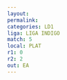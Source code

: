 ```yaml
---
layout: 
permalink: 
categories: LD1
liga: LIGA INDIGO
match: 5
local: PLAT
r1: 0
r2: 2
out: EA
---
```

